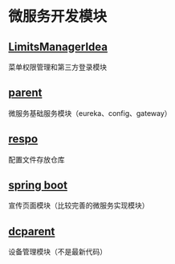 # 微服务开发模块

## [LimitsManagerIdea](<http://192.168.3.200/kaifa/spring-cloud/tree/master/LimitsManagerIdea>)

菜单权限管理和第三方登录模块

## [parent](http://192.168.3.200/kaifa/spring-cloud/tree/master/parent)

微服务基础服务模块（eureka、config、gateway）

## [respo](http://192.168.3.200/kaifa/spring-cloud/tree/master/respo)

配置文件存放仓库

## [spring boot](<http://192.168.3.200/kaifa/spring-cloud/tree/master/spring-boot>)

宣传页面模块（比较完善的微服务实现模块）

## [dcparent](http://192.168.3.200/kaifa/spring-cloud/tree/master/dcparent)
设备管理模块（不是最新代码）